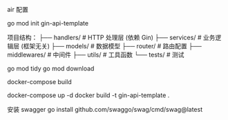 air 配置

go mod init gin-api-template

项目结构：
├── handlers/          # HTTP 处理层 (依赖 Gin)
├── services/          # 业务逻辑层 (框架无关)
├── models/            # 数据模型
├── router/            # 路由配置
├── middlewares/       # 中间件
├── utils/             # 工具函数
└── tests/             # 测试


go mod tidy
go mod download


docker-compose build

docker-compose up -d
docker build -t gin-api-template .


安装 swagger
go install github.com/swaggo/swag/cmd/swag@latest
